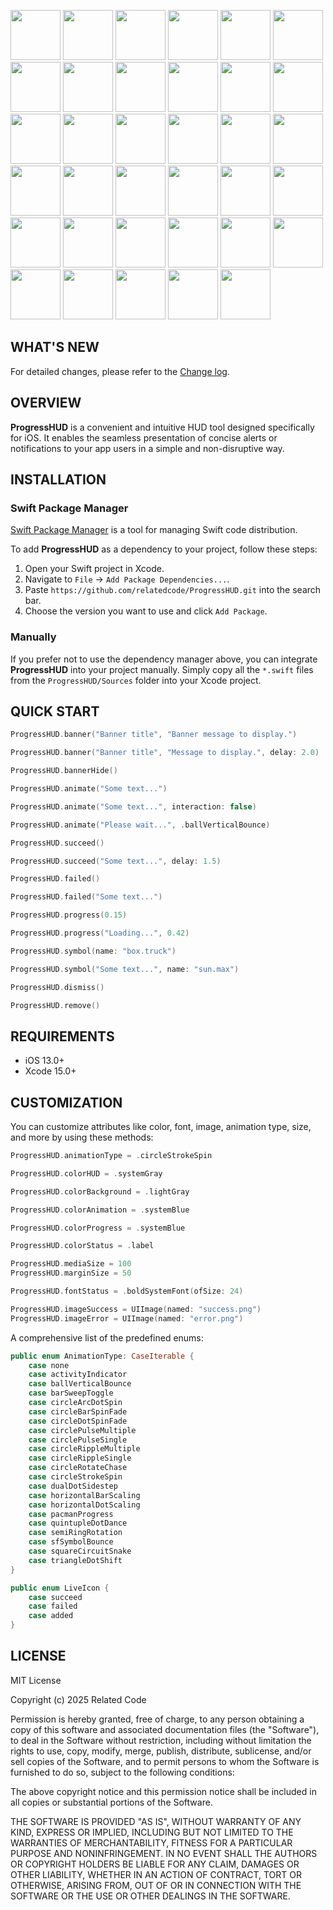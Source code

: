 <img src="https://rel.codes/hud/101.gif" width="80"> <img src="https://rel.codes/hud/001.gif" width="80"> <img src="https://rel.codes/hud/002.gif" width="80"> <img src="https://rel.codes/hud/003.gif" width="80"> <img src="https://rel.codes/hud/004.gif" width="80"> <img src="https://rel.codes/hud/005.gif" width="80"> <img src="https://rel.codes/hud/006.gif" width="80"> <img src="https://rel.codes/hud/007.gif" width="80"> <img src="https://rel.codes/hud/008.gif" width="80"> <img src="https://rel.codes/hud/009.gif" width="80"> <img src="https://rel.codes/hud/010.gif" width="80"> <img src="https://rel.codes/hud/011.gif" width="80"> <img src="https://rel.codes/hud/012.gif" width="80"> <img src="https://rel.codes/hud/013.gif" width="80"> <img src="https://rel.codes/hud/014.gif" width="80"> <img src="https://rel.codes/hud/015.gif" width="80"> <img src="https://rel.codes/hud/016.gif" width="80"> <img src="https://rel.codes/hud/017.gif" width="80"> <img src="https://rel.codes/hud/018.gif" width="80"> <img src="https://rel.codes/hud/019.gif" width="80"> <img src="https://rel.codes/hud/020.gif" width="80"> <img src="https://rel.codes/hud/021.gif" width="80"> <img src="https://rel.codes/hud/102.gif" width="80"> <img src="https://rel.codes/hud/103.gif" width="80"> <img src="https://rel.codes/hud/104.gif" width="80"> <img src="https://rel.codes/hud/202.gif" width="80"> <img src="https://rel.codes/hud/203.gif" width="80"> <img src="https://rel.codes/hud/204.gif" width="80"> <img src="https://rel.codes/hud/205.gif" width="80"> <img src="https://rel.codes/hud/206.gif" width="80"> <img src="https://rel.codes/hud/207.gif" width="80"> <img src="https://rel.codes/hud/208.gif" width="80"> <img src="https://rel.codes/hud/209.gif" width="80"> <img src="https://rel.codes/hud/210.gif" width="80"> <img src="https://rel.codes/hud/211.gif" width="80"> 

## WHAT'S NEW

For detailed changes, please refer to the [Change log](CHANGELOG.md).

## OVERVIEW

**ProgressHUD** is a convenient and intuitive HUD tool designed specifically for iOS. It enables the seamless presentation of concise alerts or notifications to your app users in a simple and non-disruptive way.

## INSTALLATION

### Swift Package Manager

[Swift Package Manager](https://www.swift.org/documentation/package-manager) is a tool for managing Swift code distribution.

To add **ProgressHUD** as a dependency to your project, follow these steps:

1. Open your Swift project in Xcode.
2. Navigate to `File` -> `Add Package Dependencies...`.
3. Paste `https://github.com/relatedcode/ProgressHUD.git` into the search bar.
4. Choose the version you want to use and click `Add Package`.

### Manually

If you prefer not to use the dependency manager above, you can integrate **ProgressHUD** into your project manually. Simply copy all the `*.swift` files from the `ProgressHUD/Sources` folder into your Xcode project.

## QUICK START

```swift
ProgressHUD.banner("Banner title", "Banner message to display.")
```

```swift
ProgressHUD.banner("Banner title", "Message to display.", delay: 2.0)
```

```swift
ProgressHUD.bannerHide()
```

```swift
ProgressHUD.animate("Some text...")
```

```swift
ProgressHUD.animate("Some text...", interaction: false)
```

```swift
ProgressHUD.animate("Please wait...", .ballVerticalBounce)
```

```swift
ProgressHUD.succeed()
```

```swift
ProgressHUD.succeed("Some text...", delay: 1.5)
```

```swift
ProgressHUD.failed()
```

```swift
ProgressHUD.failed("Some text...")
```

```swift
ProgressHUD.progress(0.15)
```

```swift
ProgressHUD.progress("Loading...", 0.42)
```

```swift
ProgressHUD.symbol(name: "box.truck")
```

```swift
ProgressHUD.symbol("Some text...", name: "sun.max")
```

```swift
ProgressHUD.dismiss()
```

```swift
ProgressHUD.remove()
```

## REQUIREMENTS

- iOS 13.0+
- Xcode 15.0+

## CUSTOMIZATION

You can customize attributes like color, font, image, animation type, size, and more by using these methods:

```swift
ProgressHUD.animationType = .circleStrokeSpin
```

```swift
ProgressHUD.colorHUD = .systemGray
```

```swift
ProgressHUD.colorBackground = .lightGray
```

```swift
ProgressHUD.colorAnimation = .systemBlue
```

```swift
ProgressHUD.colorProgress = .systemBlue
```

```swift
ProgressHUD.colorStatus = .label
```

```swift
ProgressHUD.mediaSize = 100
ProgressHUD.marginSize = 50
```

```swift
ProgressHUD.fontStatus = .boldSystemFont(ofSize: 24)
```

```swift
ProgressHUD.imageSuccess = UIImage(named: "success.png")
ProgressHUD.imageError = UIImage(named: "error.png")
```

A comprehensive list of the predefined enums:

```swift
public enum AnimationType: CaseIterable {
	case none
	case activityIndicator
	case ballVerticalBounce
	case barSweepToggle
	case circleArcDotSpin
	case circleBarSpinFade
	case circleDotSpinFade
	case circlePulseMultiple
	case circlePulseSingle
	case circleRippleMultiple
	case circleRippleSingle
	case circleRotateChase
	case circleStrokeSpin
	case dualDotSidestep
	case horizontalBarScaling
	case horizontalDotScaling
	case pacmanProgress
	case quintupleDotDance
	case semiRingRotation
	case sfSymbolBounce
	case squareCircuitSnake
	case triangleDotShift
}
```

```swift
public enum LiveIcon {
	case succeed
	case failed
	case added
}
```

## LICENSE

MIT License

Copyright (c) 2025 Related Code

Permission is hereby granted, free of charge, to any person obtaining a copy
of this software and associated documentation files (the "Software"), to deal
in the Software without restriction, including without limitation the rights
to use, copy, modify, merge, publish, distribute, sublicense, and/or sell
copies of the Software, and to permit persons to whom the Software is
furnished to do so, subject to the following conditions:

The above copyright notice and this permission notice shall be included in all
copies or substantial portions of the Software.

THE SOFTWARE IS PROVIDED "AS IS", WITHOUT WARRANTY OF ANY KIND, EXPRESS OR
IMPLIED, INCLUDING BUT NOT LIMITED TO THE WARRANTIES OF MERCHANTABILITY,
FITNESS FOR A PARTICULAR PURPOSE AND NONINFRINGEMENT. IN NO EVENT SHALL THE
AUTHORS OR COPYRIGHT HOLDERS BE LIABLE FOR ANY CLAIM, DAMAGES OR OTHER
LIABILITY, WHETHER IN AN ACTION OF CONTRACT, TORT OR OTHERWISE, ARISING FROM,
OUT OF OR IN CONNECTION WITH THE SOFTWARE OR THE USE OR OTHER DEALINGS IN THE
SOFTWARE.
